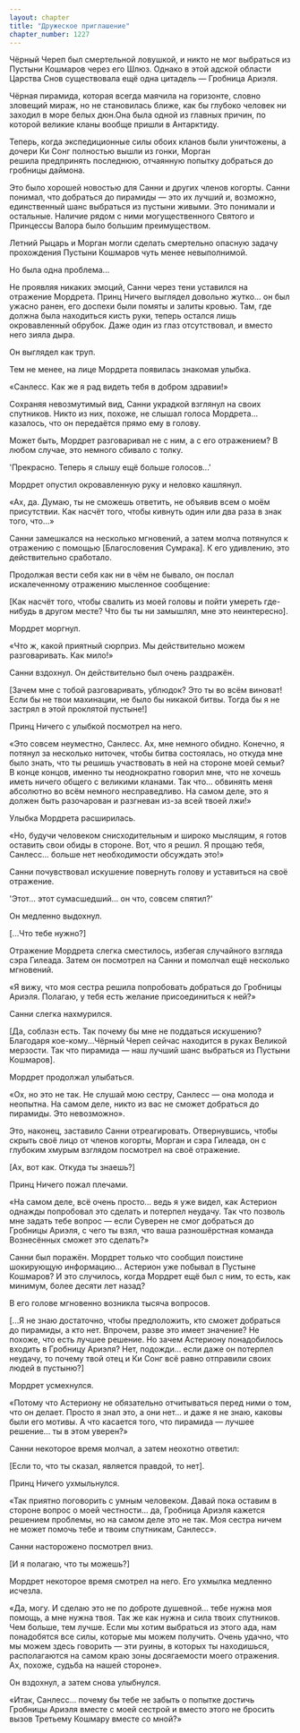 ```yaml
---
layout: chapter
title: "Дружеское приглашение"
chapter_number: 1227
---
```


Чёрный Череп был смертельной ловушкой, и никто не мог выбраться из Пустыни Кошмаров через его Шлюз. Однако в этой адской области Царства Снов существовала ещё одна цитадель — Гробница Ариэля.

Чёрная пирамида, которая всегда маячила на горизонте, словно зловещий мираж, но не становилась ближе, как бы глубоко человек ни заходил в море белых дюн.Она была одной из главных причин, по которой великие кланы вообще пришли в Антарктиду.

Теперь, когда экспедиционные силы обоих кланов были уничтожены, а дочери Ки Сонг полностью вышли из гонки, Морган решила предпринять последнюю, отчаянную попытку добраться до гробницы даймона.

Это было хорошей новостью для Санни и других членов когорты. Санни понимал, что добраться до пирамиды — это их лучший и, возможно, единственный шанс выбраться из пустыни живыми. Это понимали и остальные. Наличие рядом с ними могущественного Святого и Принцессы Валора было большим преимуществом.

Летний Рыцарь и Морган могли сделать смертельно опасную задачу прохождения Пустыни Кошмаров чуть менее невыполнимой.

Но была одна проблема...

Не проявляя никаких эмоций, Санни через тени уставился на отражение Мордрета. Принц Ничего выглядел довольно жутко... он был ужасно ранен, его доспехи были помяты и залиты кровью. Там, где должна была находиться кисть руки, теперь остался лишь окровавленный обрубок. Даже один из глаз отсутствовал, и вместо него зияла дыра.

Он выглядел как труп.

Тем не менее, на лице Мордрета появилась знакомая улыбка.

«Санлесс. Как же я рад видеть тебя в добром здравии!»

Сохраняя невозмутимый вид, Санни украдкой взглянул на своих спутников. Никто из них, похоже, не слышал голоса Мордрета... казалось, что он передаётся прямо ему в голову.

Может быть, Мордрет разговаривал не с ним, а с его отражением? В любом случае, это немного сбивало с толку.

'Прекрасно. Теперь я слышу ещё больше голосов...'

Мордрет опустил окровавленную руку и неловко кашлянул.

«Ах, да. Думаю, ты не сможешь ответить, не объявив всем о моём присутствии. Как насчёт того, чтобы кивнуть один или два раза в знак того, что...»

Санни замешкался на несколько мгновений, а затем молча потянулся к отражению с помощью [Благословения Сумрака]. К его удивлению, это действительно сработало.

Продолжая вести себя как ни в чём не бывало, он послал искалеченному отражению мысленное сообщение:

[Как насчёт того, чтобы свалить из моей головы и пойти умереть где-нибудь в другом месте? Что бы ты ни замышлял, мне это неинтересно].

Мордрет моргнул.

«Что ж, какой приятный сюрприз. Мы действительно можем разговаривать. Как мило!»

Санни вздохнул. Он действительно был очень раздражён.

[Зачем мне с тобой разговаривать, ублюдок? Это ты во всём виноват! Если бы не твои махинации, не было бы никакой битвы. Тогда бы я не застрял в этой проклятой пустыне!]

Принц Ничего с улыбкой посмотрел на него.

«Это совсем неуместно, Санлесс. Ах, мне немного обидно. Конечно, я потянул за несколько ниточек, чтобы битва состоялась, но откуда мне было знать, что ты решишь участвовать в ней на стороне моей семьи? В конце концов, именно ты неоднократно говорил мне, что не хочешь иметь ничего общего с великими кланами. Так что... обвинять меня абсолютно во всём немного несправедливо. На самом деле, это я должен быть разочарован и разгневан из-за всей твоей лжи!»

Улыбка Мордрета расширилась.

«Но, будучи человеком снисходительным и широко мыслящим, я готов оставить свои обиды в стороне. Вот, что я решил. Я прощаю тебя, Санлесс... больше нет необходимости обсуждать это!»

Санни почувствовал искушение повернуть голову и уставиться на своё отражение.

'Этот... этот сумасшедший... он что, совсем спятил?'

Он медленно выдохнул.

[...Что тебе нужно?]

Отражение Мордрета слегка сместилось, избегая случайного взгляда сэра Гилеада. Затем он посмотрел на Санни и помолчал ещё несколько мгновений.

«Я вижу, что моя сестра решила попробовать добраться до Гробницы Ариэля. Полагаю, у тебя есть желание присоединиться к ней?»

Санни слегка нахмурился.

[Да, соблазн есть. Так почему бы мне не поддаться искушению? Благодаря кое-кому...Чёрный Череп сейчас находится в руках Великой мерзости. Так что пирамида — наш лучший шанс выбраться из Пустыни Кошмаров].

Мордрет продолжал улыбаться.

«Ох, но это не так. Не слушай мою сестру, Санлесс — она молода и неопытна. На самом деле, никто из вас не сможет добраться до пирамиды. Это невозможно».

Это, наконец, заставило Санни отреагировать. Отвернувшись, чтобы скрыть своё лицо от членов когорты, Морган и сэра Гилеада, он с глубоким хмурым взглядом посмотрел на своё отражение.

[Ах, вот как. Откуда ты знаешь?]

Принц Ничего пожал плечами.

«На самом деле, всё очень просто... ведь я уже видел, как Астерион однажды попробовал это сделать и потерпел неудачу. Так что позволь мне задать тебе вопрос — если Суверен не смог добраться до Гробницы Ариэля, с чего ты взял, что ваша разношёрстная команда Вознесённых сможет это сделать?»

Санни был поражён. Мордрет только что сообщил поистине шокирующую информацию... Астерион уже побывал в Пустыне Кошмаров? И это случилось, когда Мордрет ещё был с ним, то есть, как минимум, более десяти лет назад?

В его голове мгновенно возникла тысяча вопросов.

[...Я не знаю достаточно, чтобы предположить, кто сможет добраться до пирамиды, а кто нет. Впрочем, разве это имеет значение? Не похоже, что есть лучшее решение. Но зачем Астериону понадобилось входить в Гробницу Ариэля? Нет, подожди... если даже он потерпел неудачу, то почему твой отец и Ки Сонг всё равно отправили своих людей в пустыню?]

Мордрет усмехнулся.

«Потому что Астериону не обязательно отчитываться перед ними о том, что он делает. Просто я знал это, а они нет... и даже я не знаю, каковы были его мотивы. А что касается того, что пирамида — лучшее решение... ты в этом уверен?»

Санни некоторое время молчал, а затем неохотно ответил:

[Если то, что ты сказал, является правдой, то нет].

Принц Ничего ухмыльнулся.

«Так приятно поговорить с умным человеком. Давай пока оставим в стороне вопрос о моей честности... да, Гробница Ариэля кажется решением проблемы, но на самом деле это не так. Моя сестра ничем не может помочь тебе и твоим спутникам, Санлесс».

Санни насторожено посмотрел вниз.

[И я полагаю, что ты можешь?]

Мордрет некоторое время смотрел на него. Его ухмылка медленно исчезла.

«Да, могу. И сделаю это не по доброте душевной... тебе нужна моя помощь, а мне нужна твоя. Так же как нужна и сила твоих спутников. Чем больше, тем лучше. Если мы хотим выбраться из этого ада, нам понадобятся все силы, которые мы можем получить. Очень удачно, что мы можем здесь говорить — эти руины, в которых ты находишься, располагаются на самом краю зоны досягаемости моего отражения. Ах, похоже, судьба на нашей стороне».

Он вздохнул, а затем снова улыбнулся.

«Итак, Санлесс... почему бы тебе не забыть о попытке достичь Гробницы Ариэля вместе с моей сестрой и вместо этого не бросить вызов Третьему Кошмару вместе со мной?»